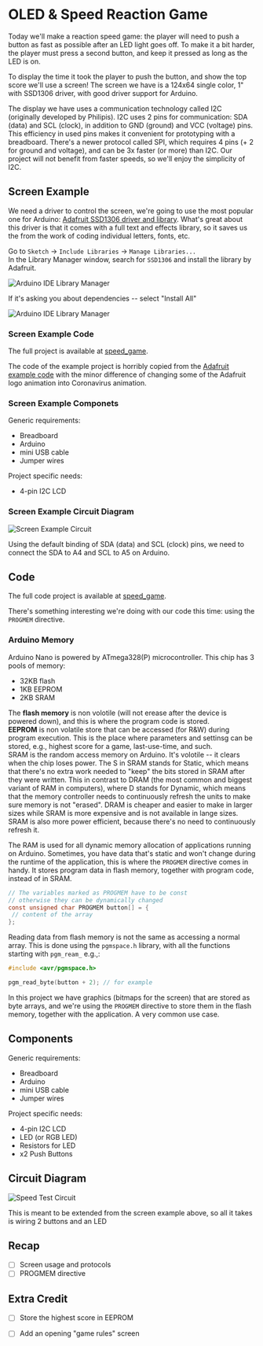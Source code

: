 # OLED & Speed Reaction Game
Today we'll make a reaction speed game: the player will need to push a button as fast as possible after an LED light goes off. To make it a bit harder, the player must press a second button, and keep it pressed as long as the LED is on.

To display the time it took the player to push the button, and show the top score we'll use a screen! The screen we have is a 124x64 single color, 1" with SSD1306 driver, with good driver support for Arduino.

The display we have uses a communication technology called I2C (originally developed by Philipis). I2C uses 2 pins for communication: SDA (data) and SCL (clock), in addition to GND (ground) and VCC (voltage) pins. This efficiency in used pins makes it convenient for prototyping with a breadboard. There's a newer protocol called SPI, which requires 4 pins (+ 2 for ground and voltage), and can be 3x faster (or more) than I2C. Our project will not benefit from faster speeds, so we'll enjoy the simplicity of I2C.


## Screen Example
We need a driver to control the screen, we're going to use the most popular one for Arduino: [Adafruit SSD1306 driver and library](https://github.com/adafruit/Adafruit_SSD1306). What's great about this driver is that it comes with a full text and effects library, so it saves us the from the work of coding individual letters, fonts, etc.

Go to `Sketch` -> `Include Libraries` -> `Manage Libraries...` <br />
In the Library Manager window, search for `SSD1306` and install the library by Adafruit.

![Arduino IDE Library Manager](images/arduino_ide_ssd1306_library.png)

If it's asking you about dependencies -- select "Install All"

![Arduino IDE Library Manager](images/arduino_ide_ssd1306_library_deps.png)

### Screen Example Code
The full project is available at [speed_game](speed_game/speed_game.ino).

The code of the example project is horribly copied from the [Adafruit example code](https://github.com/adafruit/Adafruit_SSD1306/tree/master/examples/ssd1306_128x64_i2c) with the minor difference of changing some of the Adafruit logo animation into Coronavirus animation.


### Screen Example Componets
Generic requirements:
- Breadboard
- Arduino
- mini USB cable
- Jumper wires

Project specific needs:
- 4-pin I2C LCD


### Screen Example Circuit Diagram
![Screen Example Circuit](images/screen_example_circuit.png)

Using the default binding of SDA (data) and SCL (clock) pins, we need to connect the SDA to A4 and SCL to A5 on Arduino.


## Code
The full code  project is available at [speed_game](speed_game/speed_game.ino).

There's something interesting we're doing with our code this time: using the `PROGMEM` directive. <br />

### Arduino Memory
Arduino Nano is powered by ATmega328(P) microcontroller. This chip has 3 pools of memory:
- 32KB flash
- 1KB EEPROM
- 2KB SRAM

The **flash memory** is non volotile (will not erease after the device is powered down), and this is where the program code is stored.<br />
**EEPROM** is non volatile store that can be accessed (for R&W) during program execution. This is the place where parameters and settinsg can be stored, e.g., highest score for a game, last-use-time, and such.<br />
SRAM is the random access memory on Arduino. It's volotile -- it clears when the chip loses power. The S in SRAM stands for Static, which means that there's no extra work needed to "keep" the bits stored in SRAM after they were written. This in contrast to DRAM (the most common and biggest variant of RAM in computers), where D stands for Dynamic, which means that the memory controller needs to continuously refresh the units to make sure memory is not "erased". DRAM is cheaper and easier to make in larger sizes while SRAM is more expensive and is not available in lange sizes. SRAM is also more power efficient, because there's no need to continuously refresh it.


The RAM is used for all dynamic memory allocation of applications running on Arduino. Sometimes, you have data that's static and won't change during the runtime of the application, this is where the `PROGMEM` directive comes in handy. It stores program data in flash memory, together with program code, instead of in SRAM.

```c
// The variables marked as PROGMEM have to be const
// otherwise they can be dynamically changed
const unsigned char PROGMEM button[] = {
 // content of the array
};
```
Reading data from flash memory is not the same as accessing a normal array. This is done using the `pgmspace.h` library, with all the functions starting with `pgm_ream_` e.g.,:

```c
#include <avr/pgmspace.h>

pgm_read_byte(button + 2); // for example
```

In this project we have graphics (bitmaps for the screen) that are stored as byte arrays, and we're using the `PROGMEM` directive to store them in the flash memory, together with the application. A very common use case.

## Components
Generic requirements:
- Breadboard
- Arduino
- mini USB cable
- Jumper wires

Project specific needs:
- 4-pin I2C LCD
- LED (or RGB LED)
- Resistors for LED
- x2 Push Buttons

## Circuit Diagram
![Speed Test Circuit](images/speed_game_circuit.png)

This is meant to be extended from the screen example above, so all it takes is wiring 2 buttons and an LED

## Recap
- [ ] Screen usage and protocols
- [ ] PROGMEM directive

## Extra Credit
- [ ] Store the highest score in EEPROM
- [ ] Add an opening "game rules" screen

